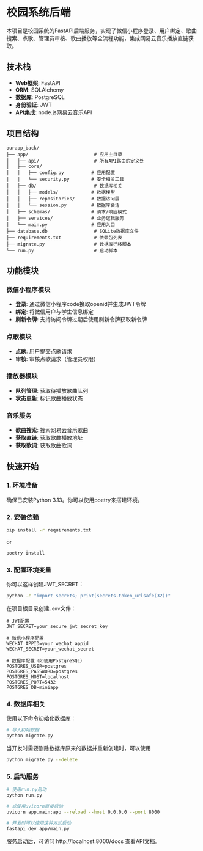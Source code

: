 # 校园系统后端

本项目是校园系统的FastAPI后端服务，实现了微信小程序登录、用户绑定、歌曲搜索、点歌、管理员审核、歌曲播放等全流程功能，集成网易云音乐播放直链获取。

## 技术栈

- **Web框架**: FastAPI
- **ORM**: SQLAlchemy
- **数据库**: PostgreSQL
- **身份验证**: JWT
- **API集成**: node.js网易云音乐API

## 项目结构

```
ourapp_back/
├── app/                        # 应用主目录
│   ├── api/                    # 所有API路由的定义处
│   ├── core/
│   │   ├── config.py          # 应用配置
│   │   └── security.py        # 安全相关工具
│   ├── db/                     # 数据库相关
│   │   ├── models/            # 数据模型
│   │   ├── repositories/      # 数据访问层
│   │   └── session.py         # 数据库会话
│   ├── schemas/               # 请求/响应模式
│   ├── services/              # 业务逻辑服务
│   └── main.py                # 应用入口
├── database.db                 # SQLite数据库文件
├── requirements.txt            # 依赖包列表
├── migrate.py                  # 数据库迁移脚本
└── run.py                      # 启动脚本
```

## 功能模块

### 微信小程序模块
- **登录**: 通过微信小程序code换取openid并生成JWT令牌
- **绑定**: 将微信用户与学生信息绑定
- **刷新令牌**: 支持访问令牌过期后使用刷新令牌获取新令牌

### 点歌模块
- **点歌**: 用户提交点歌请求
- **审核**: 审核点歌请求（管理员权限）

### 播放器模块
- **队列管理**: 获取待播放歌曲队列
- **状态更新**: 标记歌曲播放状态

### 音乐服务
- **歌曲搜索**: 搜索网易云音乐歌曲
- **获取直链**: 获取歌曲播放地址
- **获取歌词**: 获取歌曲歌词

## 快速开始

### 1. 环境准备

确保已安装Python 3.13。你可以使用poetry来搭建环境。

### 2. 安装依赖

```bash
pip install -r requirements.txt
```

or

```bash
poetry install
```

### 3. 配置环境变量

你可以这样创建JWT_SECRET：
```bash
python -c "import secrets; print(secrets.token_urlsafe(32))"
```

在项目根目录创建`.env`文件：

``` dotenv
# JWT配置
JWT_SECRET=your_secure_jwt_secret_key

# 微信小程序配置
WECHAT_APPID=your_wechat_appid
WECHAT_SECRET=your_wechat_secret

# 数据库配置（如使用PostgreSQL）
POSTGRES_USER=postgres
POSTGRES_PASSWORD=postgres
POSTGRES_HOST=localhost
POSTGRES_PORT=5432
POSTGRES_DB=miniapp
```

### 4. 数据库相关

使用以下命令初始化数据库：

``` bash
# 导入初始数据
python migrate.py
```

当开发时需要删除数据库原来的数据并重新创建时，可以使用
``` bash
python migrate.py --delete
```

### 5. 启动服务

```bash
# 使用run.py启动
python run.py

# 或使用uvicorn直接启动
uvicorn app.main:app --reload --host 0.0.0.0 --port 8000

# 开发时可以使用这种方式启动
fastapi dev app/main.py
```

服务启动后，可访问 http://localhost:8000/docs 查看API文档。
